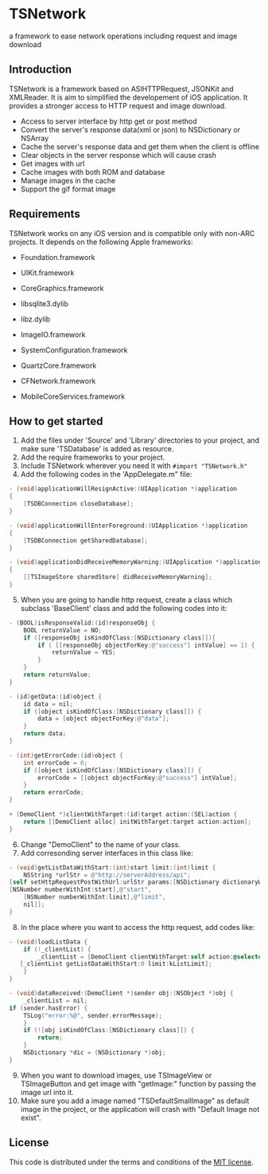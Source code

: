 TSNetwork
=========

a framework to ease network operations including request and image download

## Introduction

TSNetwork is a framework based on ASIHTTPRequest, JSONKit and XMLReader. It is aim to simplified the developement of iOS application. 
It provides a stronger access to HTTP request and image download. 

* Access to server interface by http get or post method
* Convert the server's response data(xml or json) to NSDictionary or NSArray
* Cache the server's response data and get them when the client is offline
* Clear <null> objects in the server response which will cause crash
* Get images with url
* Cache images with both ROM and database
* Manage images in the cache
* Support the gif format image

## Requirements

TSNetwork works on any iOS version and is compatible only with non-ARC projects. It depends on the following Apple frameworks:

* Foundation.framework
* UIKit.framework
* CoreGraphics.framework

* libsqlite3.dylib
* libz.dylib
* ImageIO.framework
* SystemConfiguration.framework
* QuartzCore.framework
* CFNetwork.framework
* MobileCoreServices.framework

## How to get started

1. Add the files under 'Source' and 'Library' directories to your project, and make sure 'TSDatabase' is added as resource.
2. Add the require frameworks to your project.
3. Include TSNetwork wherever you need it with `#import "TSNetwork.h"`
4. Add the following codes in the 'AppDelegate.m" file:

```objective-c
- (void)applicationWillResignActive:(UIApplication *)application
{
    [TSDBConnection closeDatabase];
}

- (void)applicationWillEnterForeground:(UIApplication *)application
{
    [TSDBConnection getSharedDatabase];
}

- (void)applicationDidReceiveMemoryWarning:(UIApplication *)application
{
    [[TSImageStore sharedStore] didReceiveMemoryWarning];
}
```
5. When you are going to handle http request, create a class which subclass 'BaseClient' class and add the following codes into it:

```objective-c
- (BOOL)isResponseValid:(id)responseObj {
    BOOL returnValue = NO;
    if ([responseObj isKindOfClass:[NSDictionary class]]){
        if ( [[responseObj objectForKey:@"success"] intValue] == 1) {
            returnValue = YES;
        }
    }
    return returnValue;
}

- (id)getData:(id)object {
    id data = nil;
    if ([object isKindOfClass:[NSDictionary class]]) {
        data = [object objectForKey:@"data"];
    }
    return data;
}

- (int)getErrorCode:(id)object {
    int errorCode = 0;
    if ([object isKindOfClass:[NSDictionary class]]) {
        errorCode = [[object objectForKey:@"success"] intValue];
    }
    return errorCode;
}

+ (DemoClient *)clientWithTarget:(id)target action:(SEL)action {
    return [[DemoClient alloc] initWithTarget:target action:action];
}

```

6. Change "DemoClient" to the name of your class.
7. Add corresonding server interfaces in this class like:

```objective-c
- (void)getListDataWithStart:(int)start limit:(int)limit {
    NSString *urlStr = @"http://serverAddress/api";
[self setHttpRequestPostWithUrl:urlStr params:[NSDictionary dictionaryWithObjectsAndKeys:
[NSNumber numberWithInt:start],@"start",
    [NSNumber numberWithInt:limit],@"limit",
    nil]];
}
```
8. In the place where you want to access the http request, add codes like:

```objective-c
- (void)loadListData {
    if (!_clientList) {
        _clientList = [DemoClient clientWithTarget:self action:@selector(dataReceived:obj:)];
   [_clientList getListDataWithStart:0 limit:kListLimit];
    }
}

- (void)dataReceived:(DemoClient *)sender obj:(NSObject *)obj {
    _clientList = nil;
if (sender.hasError) {
    TSLog("error:%@", sender.errorMessage);
    }
    if (![obj isKindOfClass:[NSDictionary class]]) {
        return;
    }
    NSDictionary *dic = (NSDictionary *)obj;
}
```
9. When you want to download images, use TSImageView or TSImageButton and get image with "getImage:" function by passing the image url into it.
10. Make sure you add a image named "TSDefaultSmallImage" as default image in the project, or the application will crash with "Default Image not exist".

## License

This code is distributed under the terms and conditions of the [MIT license](LICENSE). 